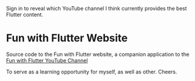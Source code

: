 Sign in to reveal which YouTube channel I think currently provides the best Flutter content.

# Fun with Flutter Website

Source code to the Fun with Flutter website, a companion application to the [Fun with Flutter YouTube Channel](https://www.youtube.com/funwithflutter)

To serve as a learning opportunity for myself, as well as other. Cheers.
